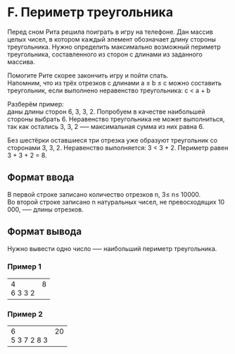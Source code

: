 # F. Периметр треугольника

Перед сном Рита решила поиграть в игру на телефоне. Дан массив целых чисел, в котором каждый элемент обозначает длину стороны треугольника. Нужно определить максимально возможный периметр треугольника, составленного из сторон с длинами из заданного массива.

Помогите Рите скорее закончить игру и пойти спать.<br>
Напомним, что из трёх отрезков с длинами a ≤ b ≤ c можно составить треугольник, если выполнено неравенство треугольника: c < a + b

Разберём пример:<br>
даны длины сторон 6, 3, 3, 2. Попробуем в качестве наибольшей стороны выбрать 6. Неравенство треугольника не может выполниться, так как остались 3, 3, 2 —– максимальная сумма из них равна 6.

Без шестёрки оставшиеся три отрезка уже образуют треугольник со сторонами 3, 3, 2. Неравенство выполняется: 3 < 3 + 2. Периметр равен 3 + 3 + 2 = 8.

## Формат ввода

В первой строке записано количество отрезков n, 3≤ n≤ 10000.<br>
Во второй строке записано n натуральных чисел, не превосходящих 10 000, –— длины отрезков.

## Формат вывода

Нужно вывести одно число —– наибольший периметр треугольника.

### Пример 1

<table><tr>
<td>
4<br>
6 3 3 2
</td>
<td>
8
<br>
<br>
</td>
</tr></table>

### Пример 2

<table><tr>
<td>
6<br>
5 3 7 2 8 3
</td>
<td>
20
<br>
<br>
</td>
</tr></table>
